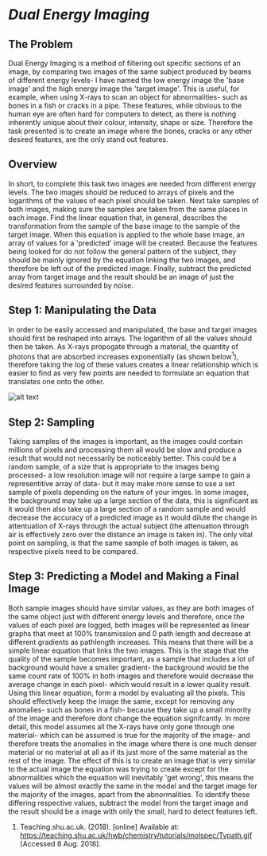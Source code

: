 # _Dual Energy Imaging_
## The Problem
Dual Energy Imaging is a method of filtering out specific sections of an image, by comparing two images of the same subject produced by beams of different energy levels- I have named the low energy image the 'base image' and the high energy image the 'target image'. This is useful, for example, when using X-rays to scan an object for abnormalities- such as bones in a fish or cracks in a pipe. These features, while obvious to the human eye are often hard for computers to detect, as there is nothing inherently unique about their colour, intensity, shape or size. Therefore the task presented is to create an image where the bones, cracks or any other desired features, are the only stand out features.
## Overview
In short, to complete this task two images are needed from different energy levels. The two images should be reduced to arrays of pixels and the logarithms of the values of each pixel should be taken. Next take samples of both images, making sure the samples are taken from the same places in each image. Find the linear equation that, in general, describes the transformation from the sample of the base image to the sample of the target image. When this equation is applied to the whole base image, an array of values for a 'predicted' image will be created. Because the features being looked for do not follow the general pattern of the subject, they should be mainly ignored by the equation linking the two images, and therefore be left out of the predicted image. Finally, subtract the predicted array from target image and the result should be an image of just the desired features surrounded by noise.
## Step 1: Manipulating the Data
In order to be easily accessed and manipulated, the base and target images should first be reshaped into arrays. The logarithm of all the values should then be taken. As X-rays propogate through a material, the quantity of photons that are absorbed increases exponentially (as shown below<sup>1</sup>), therefore taking the log of these values creates a linear relationship which is easier to find as very few points are needed to formulate an equation that translates one onto the other.

![alt text](https://teaching.shu.ac.uk/hwb/chemistry/tutorials/molspec/Tvpath.gif "Beer's Law Graph")
## Step 2: Sampling
Taking samples of the images is important, as the images could contain millions of pixels and processing them all would be slow and produce a result that would not necessarily be noticeably better. This could be a random sample, of a size that is appropriate to the images being processed- a low resolution image will not require a large sampe to gain a representitive array of data- but it may make more sense to use a set sample of pixels depending on the nature of your imges. In some images, the background may take up a large section of the data, this is significant as it would then also take up a large section of a random sample and would decrease the accuracy of a predicted image as it would dilute the change in attentuation of X-rays through the actual subject (the attenuation through air is effectively zero over the distance an image is taken in). The only vital point on sampling, is that the same sample of both images is taken, as respective pixels need to be compared. 

## Step 3: Predicting a Model and Making a Final Image
Both sample images should have similar values, as they are both images of the same object just with different energy levels and therefore, once the values of each pixel are logged, both images will be represented as linear graphs that meet at 100% transmission and 0 path length and decrease at different gradients as pathlength increases. This means that there will be a simple linear equation that links the two images. This is the stage that the quality of the sample becomes important, as a sample that includes a lot of background would have a smaller gradient- the background would be the same count rate of 100% in both images and therefore would decrease the average change in each pixel- which would result in a lower quality result. Using this linear equation, form a model by evaluating all the pixels. This should effectively keep the image the same, except for removing any anomalies- such as bones in a fish- because they take up a small minority of the image and therefore dont change the equation signifcantly. In more detail, this model assumes all the X-rays have only gone through one material- which can be assumed is true for the majority of the image- and therefore treats the anomalies in the image where there is one much denser material or no material at all as if its just more of the same material as the rest of the image. The effect of this is to create an image that is very similar to the actual image the equation was trying to create except for the abnormalities which the equation will inevitably 'get wrong', this means the values will be almost exactly the same in the model and the target image for the majority of the images, apart from the abnormalities. To identify these differing respective values, subtract the model from the target image and the result should be a image with only the small, hard to detect features left.

1. Teaching.shu.ac.uk. (2018). [online] Available at: https://teaching.shu.ac.uk/hwb/chemistry/tutorials/molspec/Tvpath.gif [Accessed 8 Aug. 2018].
